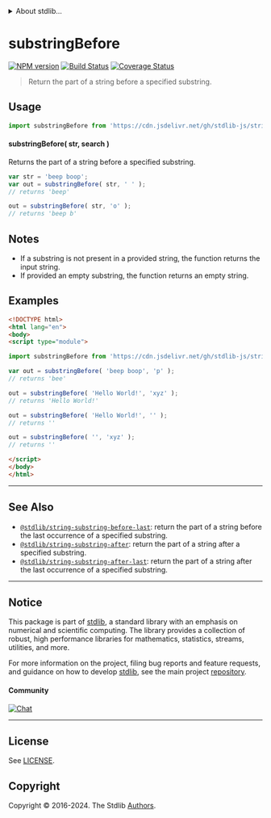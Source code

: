 <!--

@license Apache-2.0

Copyright (c) 2021 The Stdlib Authors.

Licensed under the Apache License, Version 2.0 (the "License");
you may not use this file except in compliance with the License.
You may obtain a copy of the License at

   http://www.apache.org/licenses/LICENSE-2.0

Unless required by applicable law or agreed to in writing, software
distributed under the License is distributed on an "AS IS" BASIS,
WITHOUT WARRANTIES OR CONDITIONS OF ANY KIND, either express or implied.
See the License for the specific language governing permissions and
limitations under the License.

-->


<details>
  <summary>
    About stdlib...
  </summary>
  <p>We believe in a future in which the web is a preferred environment for numerical computation. To help realize this future, we've built stdlib. stdlib is a standard library, with an emphasis on numerical and scientific computation, written in JavaScript (and C) for execution in browsers and in Node.js.</p>
  <p>The library is fully decomposable, being architected in such a way that you can swap out and mix and match APIs and functionality to cater to your exact preferences and use cases.</p>
  <p>When you use stdlib, you can be absolutely certain that you are using the most thorough, rigorous, well-written, studied, documented, tested, measured, and high-quality code out there.</p>
  <p>To join us in bringing numerical computing to the web, get started by checking us out on <a href="https://github.com/stdlib-js/stdlib">GitHub</a>, and please consider <a href="https://opencollective.com/stdlib">financially supporting stdlib</a>. We greatly appreciate your continued support!</p>
</details>

# substringBefore

[![NPM version][npm-image]][npm-url] [![Build Status][test-image]][test-url] [![Coverage Status][coverage-image]][coverage-url] <!-- [![dependencies][dependencies-image]][dependencies-url] -->

> Return the part of a string before a specified substring.

<!-- Section to include introductory text. Make sure to keep an empty line after the intro `section` element and another before the `/section` close. -->

<section class="intro">

</section>

<!-- /.intro -->

<!-- Package usage documentation. -->



<section class="usage">

## Usage

```javascript
import substringBefore from 'https://cdn.jsdelivr.net/gh/stdlib-js/string-substring-before@v0.2.1-esm/index.mjs';
```

#### substringBefore( str, search )

Returns the part of a string before a specified substring.

```javascript
var str = 'beep boop';
var out = substringBefore( str, ' ' );
// returns 'beep'

out = substringBefore( str, 'o' );
// returns 'beep b'
```

</section>

<!-- /.usage -->

<!-- Package usage notes. Make sure to keep an empty line after the `section` element and another before the `/section` close. -->

<section class="notes">

## Notes

-   If a substring is not present in a provided string, the function returns the input string.
-   If provided an empty substring, the function returns an empty string.

</section>

<!-- /.notes -->

<!-- Package usage examples. -->

<section class="examples">

## Examples

<!-- eslint no-undef: "error" -->

```html
<!DOCTYPE html>
<html lang="en">
<body>
<script type="module">

import substringBefore from 'https://cdn.jsdelivr.net/gh/stdlib-js/string-substring-before@v0.2.1-esm/index.mjs';

var out = substringBefore( 'beep boop', 'p' );
// returns 'bee'

out = substringBefore( 'Hello World!', 'xyz' );
// returns 'Hello World!'

out = substringBefore( 'Hello World!', '' );
// returns ''

out = substringBefore( '', 'xyz' );
// returns ''

</script>
</body>
</html>
```

</section>

<!-- /.examples -->

<!-- Section for describing a command-line interface. -->



<!-- Section to include cited references. If references are included, add a horizontal rule *before* the section. Make sure to keep an empty line after the `section` element and another before the `/section` close. -->

<section class="references">

</section>

<!-- /.references -->

<!-- Section for related `stdlib` packages. Do not manually edit this section, as it is automatically populated. -->

<section class="related">

* * *

## See Also

-   <span class="package-name">[`@stdlib/string-substring-before-last`][@stdlib/string/substring-before-last]</span><span class="delimiter">: </span><span class="description">return the part of a string before the last occurrence of a specified substring.</span>
-   <span class="package-name">[`@stdlib/string-substring-after`][@stdlib/string/substring-after]</span><span class="delimiter">: </span><span class="description">return the part of a string after a specified substring.</span>
-   <span class="package-name">[`@stdlib/string-substring-after-last`][@stdlib/string/substring-after-last]</span><span class="delimiter">: </span><span class="description">return the part of a string after the last occurrence of a specified substring.</span>

</section>

<!-- /.related -->

<!-- Section for all links. Make sure to keep an empty line after the `section` element and another before the `/section` close. -->


<section class="main-repo" >

* * *

## Notice

This package is part of [stdlib][stdlib], a standard library with an emphasis on numerical and scientific computing. The library provides a collection of robust, high performance libraries for mathematics, statistics, streams, utilities, and more.

For more information on the project, filing bug reports and feature requests, and guidance on how to develop [stdlib][stdlib], see the main project [repository][stdlib].

#### Community

[![Chat][chat-image]][chat-url]

---

## License

See [LICENSE][stdlib-license].


## Copyright

Copyright &copy; 2016-2024. The Stdlib [Authors][stdlib-authors].

</section>

<!-- /.stdlib -->

<!-- Section for all links. Make sure to keep an empty line after the `section` element and another before the `/section` close. -->

<section class="links">

[npm-image]: http://img.shields.io/npm/v/@stdlib/string-substring-before.svg
[npm-url]: https://npmjs.org/package/@stdlib/string-substring-before

[test-image]: https://github.com/stdlib-js/string-substring-before/actions/workflows/test.yml/badge.svg?branch=v0.2.1
[test-url]: https://github.com/stdlib-js/string-substring-before/actions/workflows/test.yml?query=branch:v0.2.1

[coverage-image]: https://img.shields.io/codecov/c/github/stdlib-js/string-substring-before/main.svg
[coverage-url]: https://codecov.io/github/stdlib-js/string-substring-before?branch=main

<!--

[dependencies-image]: https://img.shields.io/david/stdlib-js/string-substring-before.svg
[dependencies-url]: https://david-dm.org/stdlib-js/string-substring-before/main

-->

[chat-image]: https://img.shields.io/gitter/room/stdlib-js/stdlib.svg
[chat-url]: https://app.gitter.im/#/room/#stdlib-js_stdlib:gitter.im

[stdlib]: https://github.com/stdlib-js/stdlib

[stdlib-authors]: https://github.com/stdlib-js/stdlib/graphs/contributors

[cli-section]: https://github.com/stdlib-js/string-substring-before#cli
[cli-url]: https://github.com/stdlib-js/string-substring-before/tree/cli
[@stdlib/string-substring-before]: https://github.com/stdlib-js/string-substring-before/tree/main

[umd]: https://github.com/umdjs/umd
[es-module]: https://developer.mozilla.org/en-US/docs/Web/JavaScript/Guide/Modules

[deno-url]: https://github.com/stdlib-js/string-substring-before/tree/deno
[deno-readme]: https://github.com/stdlib-js/string-substring-before/blob/deno/README.md
[umd-url]: https://github.com/stdlib-js/string-substring-before/tree/umd
[umd-readme]: https://github.com/stdlib-js/string-substring-before/blob/umd/README.md
[esm-url]: https://github.com/stdlib-js/string-substring-before/tree/esm
[esm-readme]: https://github.com/stdlib-js/string-substring-before/blob/esm/README.md
[branches-url]: https://github.com/stdlib-js/string-substring-before/blob/main/branches.md

[stdlib-license]: https://raw.githubusercontent.com/stdlib-js/string-substring-before/main/LICENSE

[standard-streams]: https://en.wikipedia.org/wiki/Standard_streams

[mdn-regexp]: https://developer.mozilla.org/en-US/docs/Web/JavaScript/Guide/Regular_Expressions

<!-- <related-links> -->

[@stdlib/string/substring-before-last]: https://github.com/stdlib-js/string-substring-before-last/tree/esm

[@stdlib/string/substring-after]: https://github.com/stdlib-js/string-substring-after/tree/esm

[@stdlib/string/substring-after-last]: https://github.com/stdlib-js/string-substring-after-last/tree/esm

<!-- </related-links> -->

</section>

<!-- /.links -->
